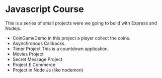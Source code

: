 # Javascript Course
This is a series of small projects were we going to build with Express and Nodejs.
* CoinGameDemo in this project a player collect the coins.
* Asynchronous Callbacks.
* Timer Project  This is a countdown application.
* Movies Project
* Secret Message Project
* Project E Commerce
* Project in Node Js (like nodemon)
